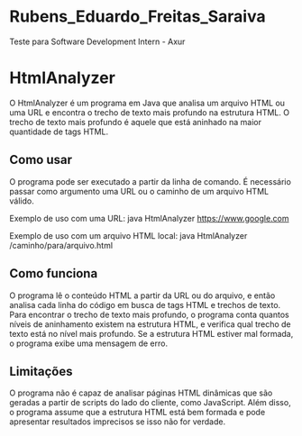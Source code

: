 # Rubens_Eduardo_Freitas_Saraiva
 Teste para Software Development Intern - Axur
 
# HtmlAnalyzer

O HtmlAnalyzer é um programa em Java que analisa um arquivo HTML ou uma URL e encontra o trecho de texto mais profundo na estrutura HTML. O trecho de texto mais profundo é aquele que está aninhado na maior quantidade de tags HTML.

## Como usar
O programa pode ser executado a partir da linha de comando. É necessário passar como argumento uma URL ou o caminho de um arquivo HTML válido.

Exemplo de uso com uma URL: java HtmlAnalyzer https://www.google.com

Exemplo de uso com um arquivo HTML local: java HtmlAnalyzer /caminho/para/arquivo.html

## Como funciona
O programa lê o conteúdo HTML a partir da URL ou do arquivo, e então analisa cada linha do código em busca de tags HTML e trechos de texto. Para encontrar o trecho de texto mais profundo, o programa conta quantos níveis de aninhamento existem na estrutura HTML, e verifica qual trecho de texto está no nível mais profundo.
Se a estrutura HTML estiver mal formada, o programa exibe uma mensagem de erro.

## Limitações
O programa não é capaz de analisar páginas HTML dinâmicas que são geradas a partir de scripts do lado do cliente, como JavaScript. Além disso, o programa assume que a estrutura HTML está bem formada e pode apresentar resultados imprecisos se isso não for verdade.
